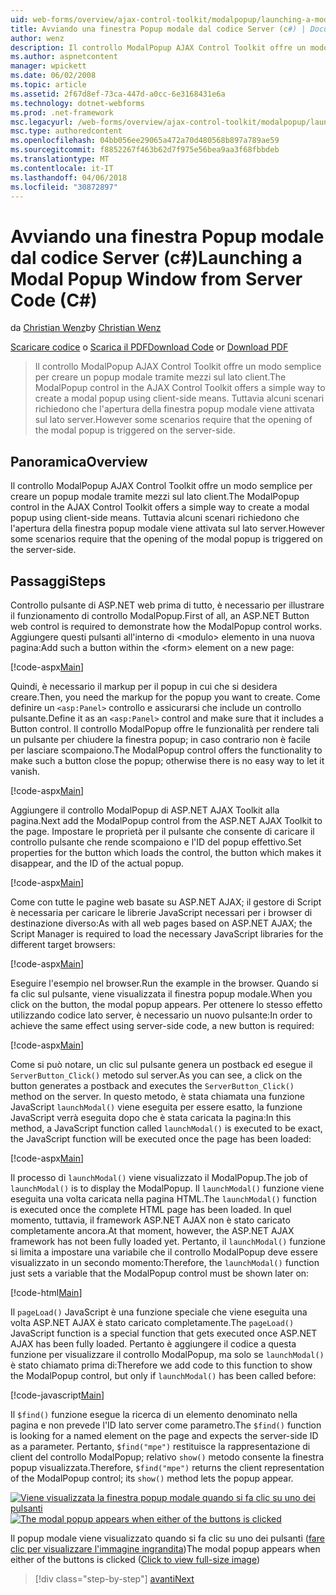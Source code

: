 ```yaml
---
uid: web-forms/overview/ajax-control-toolkit/modalpopup/launching-a-modal-popup-window-from-server-code-cs
title: Avviando una finestra Popup modale dal codice Server (c#) | Documenti Microsoft
author: wenz
description: Il controllo ModalPopup AJAX Control Toolkit offre un modo semplice per creare un popup modale tramite mezzi sul lato client. Tuttavia, alcuni scenari richiedono che t...
ms.author: aspnetcontent
manager: wpickett
ms.date: 06/02/2008
ms.topic: article
ms.assetid: 2f67d8ef-73ca-447d-a0cc-6e3168431e6a
ms.technology: dotnet-webforms
ms.prod: .net-framework
msc.legacyurl: /web-forms/overview/ajax-control-toolkit/modalpopup/launching-a-modal-popup-window-from-server-code-cs
msc.type: authoredcontent
ms.openlocfilehash: 04bb056ee29065a472a70d480568b897a789ae59
ms.sourcegitcommit: f8852267f463b62d7f975e56bea9aa3f68fbbdeb
ms.translationtype: MT
ms.contentlocale: it-IT
ms.lasthandoff: 04/06/2018
ms.locfileid: "30872897"
---
```

<a name="launching-a-modal-popup-window-from-server-code-c"></a><span data-ttu-id="3a7b3-104">Avviando una finestra Popup modale dal codice Server (c#)</span><span class="sxs-lookup"><span data-stu-id="3a7b3-104">Launching a Modal Popup Window from Server Code (C#)</span></span>
====================
<span data-ttu-id="3a7b3-105">da [Christian Wenz](https://github.com/wenz)</span><span class="sxs-lookup"><span data-stu-id="3a7b3-105">by [Christian Wenz](https://github.com/wenz)</span></span>

<span data-ttu-id="3a7b3-106">[Scaricare codice](http://download.microsoft.com/download/2/4/0/24052038-f942-4336-905b-b60ae56f0dd5/ModalPopup1.cs.zip) o [Scarica il PDF](http://download.microsoft.com/download/b/6/a/b6ae89ee-df69-4c87-9bfb-ad1eb2b23373/modalpopup1CS.pdf)</span><span class="sxs-lookup"><span data-stu-id="3a7b3-106">[Download Code](http://download.microsoft.com/download/2/4/0/24052038-f942-4336-905b-b60ae56f0dd5/ModalPopup1.cs.zip) or [Download PDF](http://download.microsoft.com/download/b/6/a/b6ae89ee-df69-4c87-9bfb-ad1eb2b23373/modalpopup1CS.pdf)</span></span>

> <span data-ttu-id="3a7b3-107">Il controllo ModalPopup AJAX Control Toolkit offre un modo semplice per creare un popup modale tramite mezzi sul lato client.</span><span class="sxs-lookup"><span data-stu-id="3a7b3-107">The ModalPopup control in the AJAX Control Toolkit offers a simple way to create a modal popup using client-side means.</span></span> <span data-ttu-id="3a7b3-108">Tuttavia alcuni scenari richiedono che l'apertura della finestra popup modale viene attivata sul lato server.</span><span class="sxs-lookup"><span data-stu-id="3a7b3-108">However some scenarios require that the opening of the modal popup is triggered on the server-side.</span></span>


## <a name="overview"></a><span data-ttu-id="3a7b3-109">Panoramica</span><span class="sxs-lookup"><span data-stu-id="3a7b3-109">Overview</span></span>

<span data-ttu-id="3a7b3-110">Il controllo ModalPopup AJAX Control Toolkit offre un modo semplice per creare un popup modale tramite mezzi sul lato client.</span><span class="sxs-lookup"><span data-stu-id="3a7b3-110">The ModalPopup control in the AJAX Control Toolkit offers a simple way to create a modal popup using client-side means.</span></span> <span data-ttu-id="3a7b3-111">Tuttavia alcuni scenari richiedono che l'apertura della finestra popup modale viene attivata sul lato server.</span><span class="sxs-lookup"><span data-stu-id="3a7b3-111">However some scenarios require that the opening of the modal popup is triggered on the server-side.</span></span>

## <a name="steps"></a><span data-ttu-id="3a7b3-112">Passaggi</span><span class="sxs-lookup"><span data-stu-id="3a7b3-112">Steps</span></span>

<span data-ttu-id="3a7b3-113">Controllo pulsante di ASP.NET web prima di tutto, è necessario per illustrare il funzionamento di controllo ModalPopup.</span><span class="sxs-lookup"><span data-stu-id="3a7b3-113">First of all, an ASP.NET Button web control is required to demonstrate how the ModalPopup control works.</span></span> <span data-ttu-id="3a7b3-114">Aggiungere questi pulsanti all'interno di &lt;modulo&gt; elemento in una nuova pagina:</span><span class="sxs-lookup"><span data-stu-id="3a7b3-114">Add such a button within the &lt;form&gt; element on a new page:</span></span>

[!code-aspx[Main](launching-a-modal-popup-window-from-server-code-cs/samples/sample1.aspx)]

<span data-ttu-id="3a7b3-115">Quindi, è necessario il markup per il popup in cui che si desidera creare.</span><span class="sxs-lookup"><span data-stu-id="3a7b3-115">Then, you need the markup for the popup you want to create.</span></span> <span data-ttu-id="3a7b3-116">Come definire un `<asp:Panel>` controllo e assicurarsi che include un controllo pulsante.</span><span class="sxs-lookup"><span data-stu-id="3a7b3-116">Define it as an `<asp:Panel>` control and make sure that it includes a Button control.</span></span> <span data-ttu-id="3a7b3-117">Il controllo ModalPopup offre le funzionalità per rendere tali un pulsante per chiudere la finestra popup; in caso contrario non è facile per lasciare scompaiono.</span><span class="sxs-lookup"><span data-stu-id="3a7b3-117">The ModalPopup control offers the functionality to make such a button close the popup; otherwise there is no easy way to let it vanish.</span></span>

[!code-aspx[Main](launching-a-modal-popup-window-from-server-code-cs/samples/sample2.aspx)]

<span data-ttu-id="3a7b3-118">Aggiungere il controllo ModalPopup di ASP.NET AJAX Toolkit alla pagina.</span><span class="sxs-lookup"><span data-stu-id="3a7b3-118">Next add the ModalPopup control from the ASP.NET AJAX Toolkit to the page.</span></span> <span data-ttu-id="3a7b3-119">Impostare le proprietà per il pulsante che consente di caricare il controllo pulsante che rende scompaiono e l'ID del popup effettivo.</span><span class="sxs-lookup"><span data-stu-id="3a7b3-119">Set properties for the button which loads the control, the button which makes it disappear, and the ID of the actual popup.</span></span>

[!code-aspx[Main](launching-a-modal-popup-window-from-server-code-cs/samples/sample3.aspx)]

<span data-ttu-id="3a7b3-120">Come con tutte le pagine web basate su ASP.NET AJAX; il gestore di Script è necessaria per caricare le librerie JavaScript necessari per i browser di destinazione diverso:</span><span class="sxs-lookup"><span data-stu-id="3a7b3-120">As with all web pages based on ASP.NET AJAX; the Script Manager is required to load the necessary JavaScript libraries for the different target browsers:</span></span>

[!code-aspx[Main](launching-a-modal-popup-window-from-server-code-cs/samples/sample4.aspx)]

<span data-ttu-id="3a7b3-121">Eseguire l'esempio nel browser.</span><span class="sxs-lookup"><span data-stu-id="3a7b3-121">Run the example in the browser.</span></span> <span data-ttu-id="3a7b3-122">Quando si fa clic sul pulsante, viene visualizzata il finestra popup modale.</span><span class="sxs-lookup"><span data-stu-id="3a7b3-122">When you click on the button, the modal popup appears.</span></span> <span data-ttu-id="3a7b3-123">Per ottenere lo stesso effetto utilizzando codice lato server, è necessario un nuovo pulsante:</span><span class="sxs-lookup"><span data-stu-id="3a7b3-123">In order to achieve the same effect using server-side code, a new button is required:</span></span>

[!code-aspx[Main](launching-a-modal-popup-window-from-server-code-cs/samples/sample5.aspx)]

<span data-ttu-id="3a7b3-124">Come si può notare, un clic sul pulsante genera un postback ed esegue il `ServerButton_Click()` metodo sul server.</span><span class="sxs-lookup"><span data-stu-id="3a7b3-124">As you can see, a click on the button generates a postback and executes the `ServerButton_Click()` method on the server.</span></span> <span data-ttu-id="3a7b3-125">In questo metodo, è stata chiamata una funzione JavaScript `launchModal()` viene eseguita per essere esatto, la funzione JavaScript verrà eseguita dopo che è stata caricata la pagina:</span><span class="sxs-lookup"><span data-stu-id="3a7b3-125">In this method, a JavaScript function called `launchModal()` is executed to be exact, the JavaScript function will be executed once the page has been loaded:</span></span>

[!code-aspx[Main](launching-a-modal-popup-window-from-server-code-cs/samples/sample6.aspx)]

<span data-ttu-id="3a7b3-126">Il processo di `launchModal()` viene visualizzato il ModalPopup.</span><span class="sxs-lookup"><span data-stu-id="3a7b3-126">The job of `launchModal()` is to display the ModalPopup.</span></span> <span data-ttu-id="3a7b3-127">Il `launchModal()` funzione viene eseguita una volta caricata nella pagina HTML.</span><span class="sxs-lookup"><span data-stu-id="3a7b3-127">The `launchModal()` function is executed once the complete HTML page has been loaded.</span></span> <span data-ttu-id="3a7b3-128">In quel momento, tuttavia, il framework ASP.NET AJAX non è stato caricato completamente ancora.</span><span class="sxs-lookup"><span data-stu-id="3a7b3-128">At that moment, however, the ASP.NET AJAX framework has not been fully loaded yet.</span></span> <span data-ttu-id="3a7b3-129">Pertanto, il `launchModal()` funzione si limita a impostare una variabile che il controllo ModalPopup deve essere visualizzato in un secondo momento:</span><span class="sxs-lookup"><span data-stu-id="3a7b3-129">Therefore, the `launchModal()` function just sets a variable that the ModalPopup control must be shown later on:</span></span>

[!code-html[Main](launching-a-modal-popup-window-from-server-code-cs/samples/sample7.html)]

<span data-ttu-id="3a7b3-130">Il `pageLoad()` JavaScript è una funzione speciale che viene eseguita una volta ASP.NET AJAX è stato caricato completamente.</span><span class="sxs-lookup"><span data-stu-id="3a7b3-130">The `pageLoad()` JavaScript function is a special function that gets executed once ASP.NET AJAX has been fully loaded.</span></span> <span data-ttu-id="3a7b3-131">Pertanto è aggiungere il codice a questa funzione per visualizzare il controllo ModalPopup, ma solo se `launchModal()` è stato chiamato prima di:</span><span class="sxs-lookup"><span data-stu-id="3a7b3-131">Therefore we add code to this function to show the ModalPopup control, but only if `launchModal()` has been called before:</span></span>

[!code-javascript[Main](launching-a-modal-popup-window-from-server-code-cs/samples/sample8.js)]

<span data-ttu-id="3a7b3-132">Il `$find()` funzione esegue la ricerca di un elemento denominato nella pagina e non prevede l'ID lato server come parametro.</span><span class="sxs-lookup"><span data-stu-id="3a7b3-132">The `$find()` function is looking for a named element on the page and expects the server-side ID as a parameter.</span></span> <span data-ttu-id="3a7b3-133">Pertanto, `$find("mpe")` restituisce la rappresentazione di client del controllo ModalPopup; relativo `show()` metodo consente la finestra popup visualizzata.</span><span class="sxs-lookup"><span data-stu-id="3a7b3-133">Therefore, `$find("mpe")` returns the client representation of the ModalPopup control; its `show()` method lets the popup appear.</span></span>


<span data-ttu-id="3a7b3-134">[![Viene visualizzata la finestra popup modale quando si fa clic su uno dei pulsanti](launching-a-modal-popup-window-from-server-code-cs/_static/image2.png)](launching-a-modal-popup-window-from-server-code-cs/_static/image1.png)</span><span class="sxs-lookup"><span data-stu-id="3a7b3-134">[![The modal popup appears when either of the buttons is clicked](launching-a-modal-popup-window-from-server-code-cs/_static/image2.png)](launching-a-modal-popup-window-from-server-code-cs/_static/image1.png)</span></span>

<span data-ttu-id="3a7b3-135">Il popup modale viene visualizzato quando si fa clic su uno dei pulsanti ([fare clic per visualizzare l'immagine ingrandita](launching-a-modal-popup-window-from-server-code-cs/_static/image3.png))</span><span class="sxs-lookup"><span data-stu-id="3a7b3-135">The modal popup appears when either of the buttons is clicked ([Click to view full-size image](launching-a-modal-popup-window-from-server-code-cs/_static/image3.png))</span></span>

> [!div class="step-by-step"]
> [<span data-ttu-id="3a7b3-136">avanti</span><span class="sxs-lookup"><span data-stu-id="3a7b3-136">Next</span></span>](using-modalpopup-with-a-repeater-control-cs.md)
